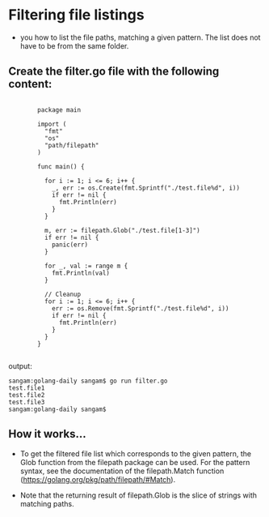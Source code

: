 #  Filtering file listings
- you how to list the file paths, matching a given pattern. The list does not have to be from the same folder.

## Create the filter.go file with the following content:
```

        package main

        import (
          "fmt"
          "os"
          "path/filepath"
        )

        func main() {

          for i := 1; i <= 6; i++ {
            _, err := os.Create(fmt.Sprintf("./test.file%d", i))
            if err != nil {
              fmt.Println(err)
            }
          }

          m, err := filepath.Glob("./test.file[1-3]")
          if err != nil {
            panic(err)
          }

          for _, val := range m {
            fmt.Println(val)
          }

          // Cleanup
          for i := 1; i <= 6; i++ {
            err := os.Remove(fmt.Sprintf("./test.file%d", i))
            if err != nil {
              fmt.Println(err)
            }
          }
        }


```
output:
```
sangam:golang-daily sangam$ go run filter.go 
test.file1
test.file2
test.file3
sangam:golang-daily sangam$ 
```

## How it works...

- To get the filtered file list which corresponds to the given pattern, the Glob function from the filepath package can be used. For the pattern syntax, see the documentation of the filepath.Match function (https://golang.org/pkg/path/filepath/#Match).

- Note that the returning result of filepath.Glob is the slice of strings with matching paths.
